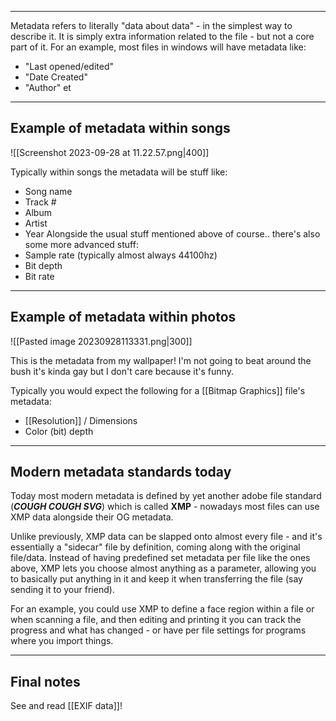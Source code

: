 
-----
Metadata refers to literally "data about data" - in the simplest way to describe it.
It is simply extra information related to the file - but not a core part of it.
For an example, most files in windows will have metadata like:
- "Last opened/edited"
- "Date Created"
- "Author"
et
-----
## Example of metadata within songs

![[Screenshot 2023-09-28 at 11.22.57.png|400]]

Typically within songs the metadata will be stuff like:
- Song name
- Track #
- Album
- Artist
- Year
Alongside the usual stuff mentioned above of course.. there's also some more advanced stuff:
- Sample rate (typically almost always 44100hz)
- Bit depth
- Bit rate 

---
## Example of metadata within photos

![[Pasted image 20230928113331.png|300]]

This is the metadata from my wallpaper! I'm not going to beat around the bush it's kinda gay but I don't care because it's funny.

Typically you would expect the following for a [[Bitmap Graphics]] file's metadata:
- [[Resolution]] / Dimensions
- Color (bit) depth
---
## Modern metadata standards today

Today most modern metadata is defined by yet another adobe file standard (***COUGH COUGH SVG***) which is called **XMP** - nowadays most files can use XMP data alongside their OG metadata.

Unlike previously, XMP data can be slapped onto almost every file - and it's essentially a "sidecar" file by definition, coming along with the original file/data. Instead of having predefined set metadata per file like the ones above, XMP lets you choose almost anything as a parameter, allowing you to basically put anything in it and keep it when transferring the file (say sending it to your friend).

For an example, you could use XMP to define a face region within a file or when scanning a file, and then editing and printing it you can track the progress and what has changed - or have per file settings for programs where you import things.

---
## Final notes

See and read [[EXIF data]]!
